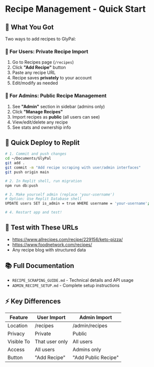 # Recipe Management - Quick Start

## 🎯 What You Got

Two ways to add recipes to GlyPal:

### 👤 For Users: Private Recipe Import
1. Go to Recipes page (`/recipes`)
2. Click **"Add Recipe"** button
3. Paste any recipe URL
4. Recipe saves **privately** to your account
5. Edit/modify as needed

### 👑 For Admins: Public Recipe Management
1. See **"Admin"** section in sidebar (admins only)
2. Click **"Manage Recipes"**
3. Import recipes as **public** (all users can see)
4. View/edit/delete any recipe
5. See stats and ownership info

## 🚀 Quick Deploy to Replit

```bash
# 1. Commit and push changes
cd ~/Documents/GlyPal
git add .
git commit -m "Add recipe scraping with user/admin interfaces"
git push origin main

# 2. In Replit shell, run migration
npm run db:push

# 3. Make yourself admin (replace 'your-username')
# Option: Use Replit Database shell
UPDATE users SET is_admin = true WHERE username = 'your-username';

# 4. Restart app and test!
```

## 🧪 Test with These URLs

- https://www.allrecipes.com/recipe/229156/keto-pizza/
- https://www.foodnetwork.com/recipes/
- Any recipe blog with structured data

## 📚 Full Documentation

- `RECIPE_SCRAPING_GUIDE.md` - Technical details and API usage
- `ADMIN_RECIPE_SETUP.md` - Complete setup instructions

## ⚡ Key Differences

| Feature | User Import | Admin Import |
|---------|-------------|--------------|
| Location | /recipes | /admin/recipes |
| Privacy | Private | Public |
| Visible To | That user only | All users |
| Access | All users | Admins only |
| Button | "Add Recipe" | "Add Public Recipe" |
